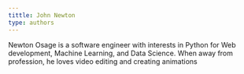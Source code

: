 ```yaml
---
tittle: John Newton
type: authors
---
```


Newton Osage is a software engineer with interests in Python for Web development, Machine Learning, and Data Science. When away from profession, he loves video editing and  creating animations
